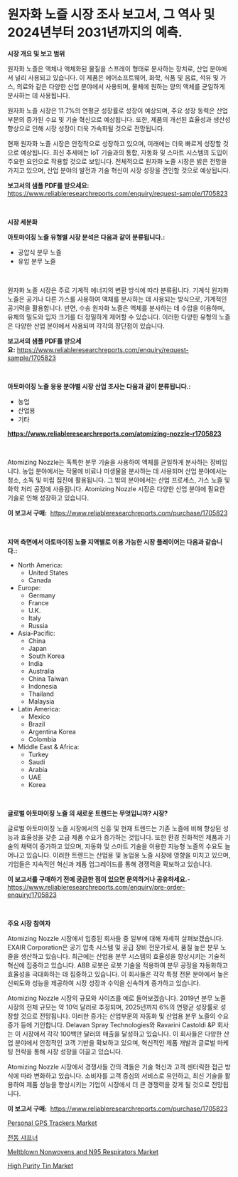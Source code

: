 <p><h1>원자화 노즐 시장 조사 보고서, 그 역사 및 2024년부터 2031년까지의 예측.</h1></p><p><strong>시장 개요 및 보고 범위</strong></p>
<p><p>원자화 노즐은 액체나 액체화된 물질을 스프레이 형태로 분사하는 장치로, 산업 분야에서 널리 사용되고 있습니다. 이 제품은 에어소프트웨어, 화학, 식품 및 음료, 석유 및 가스, 의료와 같은 다양한 산업 분야에서 사용되며, 물체에 원하는 양의 액체를 균일하게 분사하는 데 사용됩니다.</p><p>원자화 노즐 시장은 11.7%의 연평균 성장률로 성장이 예상되며, 주요 성장 동력은 산업 부문의 증가된 수요 및 기술 혁신으로 예상됩니다. 또한, 제품의 개선된 효율성과 생산성 향상으로 인해 시장 성장이 더욱 가속화될 것으로 전망됩니다.</p><p>현재 원자화 노즐 시장은 안정적으로 성장하고 있으며, 미래에는 더욱 빠르게 성장할 것으로 예상됩니다. 최신 추세에는 IoT 기술과의 통합, 자동화 및 스마트 시스템의 도입이 주요한 요인으로 작용할 것으로 보입니다. 전체적으로 원자화 노즐 시장은 밝은 전망을 가지고 있으며, 산업 분야의 발전과 기술 혁신이 시장 성장을 견인할 것으로 예상됩니다.</p></p>
<p><strong>보고서의 샘플 PDF를 받으세요:</strong> <a href="https://www.reliableresearchreports.com/enquiry/request-sample/1705823">https://www.reliableresearchreports.com/enquiry/request-sample/1705823</a></p>
<p>&nbsp;</p>
<p><strong>시장 세분화</strong></p>
<p><strong>아토마이징 노즐 유형별 시장 분석은 다음과 같이 분류됩니다.:</strong></p>
<p><ul><li>공압식 분무 노즐</li><li>유압 분무 노즐</li></ul></p>
<p>&nbsp;</p>
<p><p>원자화 노즐 시장은 주로 기계적 에너지의 변환 방식에 따라 분류됩니다. 기계식 원자화 노즐은 공기나 다른 가스를 사용하여 액체를 분사하는 데 사용되는 방식으로, 기계적인 공기력을 활용합니다. 반면, 수송 원자화 노즐은 액체를 분사하는 데 수압을 이용하며, 유체의 밀도와 입자 크기를 더 정밀하게 제어할 수 있습니다. 이러한 다양한 유형의 노즐은 다양한 산업 분야에서 사용되며 각각의 장단점이 있습니다.</p></p>
<p><strong>보고서의 샘플 PDF를 받으세요:</strong>&nbsp;<a href="https://www.reliableresearchreports.com/enquiry/request-sample/1705823">https://www.reliableresearchreports.com/enquiry/request-sample/1705823</a></p>
<p>&nbsp;</p>
<p><strong> 아토마이징 노즐 응용 분야별 시장 산업 조사는 다음과 같이 분류됩니다.:</strong></p>
<p><ul><li>농업</li><li>산업용</li><li>기타</li></ul></p>
<p><strong><a href="https://www.reliableresearchreports.com/atomizing-nozzle-r1705823">https://www.reliableresearchreports.com/atomizing-nozzle-r1705823</a></strong></p>
<p>&nbsp;</p>
<p><p>Atomizing Nozzle는 독특한 분무 기술을 사용하여 액체를 균일하게 분사하는 장비입니다. 농업 분야에서는 작물에 비료나 미생물을 분사하는 데 사용되며 산업 분야에서는 청소, 소독 및 미립 집진에 활용됩니다. 그 밖의 분야에서는 산업 프로세스, 가스 노즐 및 화학 처리 공정에 사용됩니다. Atomizing Nozzle 시장은 다양한 산업 분야에 필요한 기술로 인해 성장하고 있습니다.</p></p>
<p><strong>이 보고서 구매:</strong>&nbsp; <a href="https://www.reliableresearchreports.com/purchase/1705823">https://www.reliableresearchreports.com/purchase/1705823</a></p>
<p>&nbsp;</p>
<p><strong>지역 측면에서 아토마이징 노즐 지역별로 이용 가능한 시장 플레이어는 다음과 같습니다.:</strong></p>
<p><ul>
    <li>
        North America:
        <ul>
            <li>United States</li>
            <li>Canada</li>
        </ul>
    </li>
    <li>
        Europe:
        <ul>
            <li>Germany</li>
            <li>France</li>
            <li>U.K.</li>
            <li>Italy</li>
            <li>Russia</li>
        </ul>
    </li>
    <li>
        Asia-Pacific:
        <ul>
            <li>China</li>
            <li>Japan</li>
            <li>South Korea</li>
            <li>India</li>
            <li>Australia</li>
            <li>China Taiwan</li>
            <li>Indonesia</li>
            <li>Thailand</li>
            <li>Malaysia</li>
        </ul>
    </li>
    <li>
        Latin America:
        <ul>
            <li>Mexico</li>
            <li>Brazil</li>
            <li>Argentina Korea</li>
            <li>Colombia</li>
        </ul>
    </li>
    <li>
        Middle East & Africa:
        <ul>
            <li>Turkey</li>
            <li>Saudi</li>
            <li>Arabia</li>
            <li>UAE</li>
            <li>Korea</li>
        </ul>
    </li>
    </ul></p>
<p>&nbsp;</p>
<p><strong>글로벌 아토마이징 노즐 의 새로운 트렌드는 무엇입니까? 시장?</strong></p>
<p><p>글로벌 아토마이징 노즐 시장에서의 신흥 및 현재 트렌드는 기존 노즐에 비해 향상된 성능과 효율성을 갖춘 고급 제품 수요가 증가하는 것입니다. 또한 환경 친화적인 제품과 기술의 채택이 증가하고 있으며, 자동화 및 스마트 기술을 이용한 지능형 노즐의 수요도 늘어나고 있습니다. 이러한 트렌드는 산업용 및 농업용 노즐 시장에 영향을 미치고 있으며, 기업들은 지속적인 혁신과 제품 업그레이드를 통해 경쟁력을 확보하고 있습니다.</p></p>
<p><strong>이 보고서를 구매하기 전에 궁금한 점이 있으면 문의하거나 공유하세요.</strong>- <a href="https://www.reliableresearchreports.com/enquiry/pre-order-enquiry/1705823">https://www.reliableresearchreports.com/enquiry/pre-order-enquiry/1705823</a></p>
<p>&nbsp;</p>
<p><strong>주요 시장 참여자</strong></p>
<p><p>Atomizing Nozzle 시장에서 입증된 회사들 중 일부에 대해 자세히 살펴보겠습니다. EXAIR Corporation은 공기 압축 시스템 및 공급 장비 전문가로서, 품질 높은 분무 노즐을 생산하고 있습니다. 최근에는 산업용 분무 시스템의 효율성을 향상시키는 기술적 혁신에 집중하고 있습니다. ABB 로봇은 로봇 기술을 적용하여 분무 공정을 자동화하고 효율성을 극대화하는 데 집중하고 있습니다. 이 회사들은 각각 특정 전문 분야에서 높은 신뢰도와 성능을 제공하여 시장 성장과 수익을 신속하게 증가하고 있습니다.</p><p>Atomizing Nozzle 시장의 규모와 사이즈를 예로 들어보겠습니다. 2019년 분무 노즐 시장의 전체 규모는 약 10억 달러로 추정되며, 2025년까지 6%의 연평균 성장률로 성장할 것으로 전망됩니다. 이러한 증가는 산업부문의 자동화 및 산업용 분무 노즐의 수요 증가 등에 기인합니다. Delavan Spray Technologies와 Ravarini Castoldi &P 회사는 이 시장에서 각각 100백만 달러의 매출을 달성하고 있습니다. 이 회사들은 다양한 산업 분야에서 안정적인 고객 기반을 확보하고 있으며, 혁신적인 제품 개발과 글로벌 마케팅 전략을 통해 시장 성장을 이끌고 있습니다.</p><p>Atomizing Nozzle 시장에서 경쟁사들 간의 격돌은 기술 혁신과 고객 센터릭한 접근 방식에 따라 변화하고 있습니다. 소비자를 고객 중심의 서비스로 유인하고, 최신 기술을 활용하여 제품 성능을 향상시키는 기업이 시장에서 더 큰 경쟁력을 갖게 될 것으로 전망됩니다.</p></p>
<p><strong>이 보고서 구매:</strong>&nbsp;&nbsp;<a href="https://www.reliableresearchreports.com/purchase/1705823">https://www.reliableresearchreports.com/purchase/1705823</a></p>
<p><p><a href="https://www.linkedin.com/pulse/personal-gps-trackers-market-key-successful-business-strategy-h1yee?trackingId=auYEUBKgmrkzoq%2FKacWjqw%3D%3D">Personal GPS Trackers Market</a></p><p><a href="https://github.com/crfsywufhm81415/Market-Research-Report-List-1/blob/main/612867224078.md">전동 샤프너</a></p><p><a href="https://github.com/RickHolmes3/Market-Research-Report-List-4/blob/main/meltblown-nonwovens-and-n95-respirators-market.md">Meltblown Nonwovens and N95 Respirators Market</a></p><p><a href="https://www.linkedin.com/pulse/high-purity-tin-market-insights-players-forecast-till-2031-mileele-6wjbc?trackingId=2hkVksIMs1khqe%2BqcIHWlg%3D%3D">High Purity Tin Market</a></p></p>